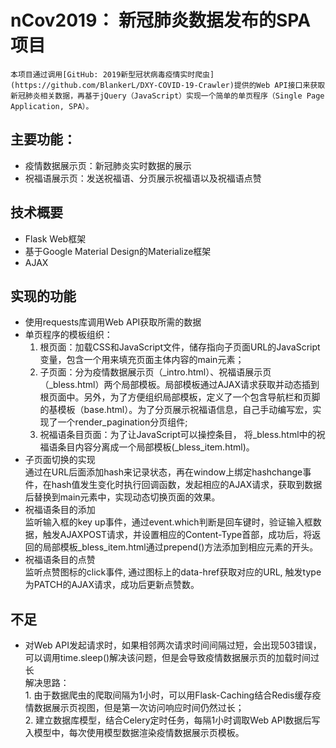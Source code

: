 # nCov2019： 新冠肺炎数据发布的SPA项目  
    本项目通过调用[GitHub: 2019新型冠状病毒疫情实时爬虫](https://github.com/BlankerL/DXY-COVID-19-Crawler)提供的Web API接口来获取新冠肺炎相关数据，再基于jQuery（JavaScript）实现一个简单的单页程序（Single Page Application, SPA）。

## 主要功能：
 * 疫情数据展示页：新冠肺炎实时数据的展示
 * 祝福语展示页：发送祝福语、分页展示祝福语以及祝福语点赞
 
## 技术概要
 * Flask Web框架
 * 基于Google Material Design的Materialize框架
 * AJAX

## 实现的功能
 * 使用requests库调用Web API获取所需的数据
 * 单页程序的模板组织：  
     1. 根页面：加载CSS和JavaScript文件，储存指向子页面URL的JavaScript变量，包含一个用来填充页面主体内容的main元素；
     2. 子页面：分为疫情数据展示页（_intro.html）、祝福语展示页（_bless.html）两个局部模板。局部模板通过AJAX请求获取并动态插到根页面中。另外，为了方便组织局部模板，定义了一个包含导航栏和页脚的基模板（base.html）。为了分页展示祝福语信息，自己手动编写宏，实现了一个render_pagination分页组件;
     3. 祝福语条目页面：为了让JavaScript可以操控条目， 将_bless.html中的祝福语条目内容分离成一个局部模板(\_bless_item.html)。
 * 子页面切换的实现  
     通过在URL后面添加hash来记录状态，再在window上绑定hashchange事件，在hash值发生变化时执行回调函数，发起相应的AJAX请求，获取到数据后替换到main元素中，实现动态切换页面的效果。
 * 祝福语条目的添加  
     监听输入框的key up事件，通过event.which判断是回车键时，验证输入框数据，触发AJAXPOST请求，并设置相应的Content-Type首部，成功后，将返回的局部模板_bless_item.html通过prepend()方法添加到相应元素的开头。
 * 祝福语条目的点赞  
     监听点赞图标的click事件, 通过图标上的data-href获取对应的URL, 触发type为PATCH的AJAX请求，成功后更新点赞数。  
 
## 不足
 * 对Web API发起请求时，如果相邻两次请求时间间隔过短，会出现503错误，可以调用time.sleep()解决该问题，但是会导致疫情数据展示页的加载时间过长  
   解决思路：  
       1. 由于数据爬虫的爬取间隔为1小时，可以用Flask-Caching结合Redis缓存疫情数据展示页视图，但是第一次访问响应时间仍然过长；  
       2. 建立数据库模型，结合Celery定时任务，每隔1小时调取Web API数据后写入模型中，每次使用模型数据渲染疫情数据展示页模板。
      
 
